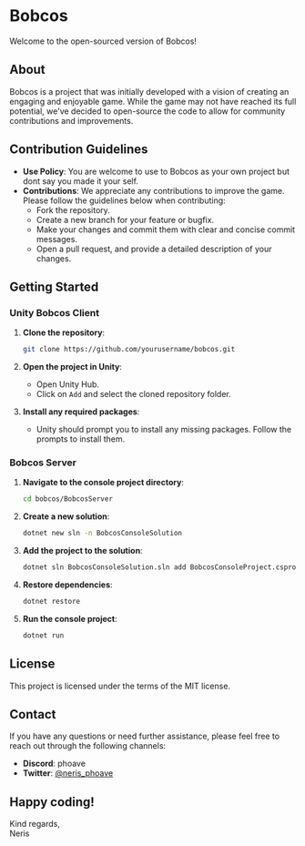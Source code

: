 # Bobcos

Welcome to the open-sourced version of Bobcos! 

## About

Bobcos is a project that was initially developed with a vision of creating an engaging and enjoyable game. While the game may not have reached its full potential, we've decided to open-source the code to allow for community contributions and improvements.

## Contribution Guidelines

- **Use Policy**: You are welcome to use  to Bobcos as your own project but dont say you made it your self.
- **Contributions**: We appreciate any contributions to improve the game. Please follow the guidelines below when contributing:
  - Fork the repository.
  - Create a new branch for your feature or bugfix.
  - Make your changes and commit them with clear and concise commit messages.
  - Open a pull request, and provide a detailed description of your changes.

## Getting Started

### Unity Bobcos Client

1. **Clone the repository**:
    ```sh
    git clone https://github.com/yourusername/bobcos.git
    ```

2. **Open the project in Unity**:
    - Open Unity Hub.
    - Click on `Add` and select the cloned repository folder.

3. **Install any required packages**:
    - Unity should prompt you to install any missing packages. Follow the prompts to install them.

### Bobcos Server

1. **Navigate to the console project directory**:
    ```sh
    cd bobcos/BobcosServer
    ```

2. **Create a new solution**:
    ```sh
    dotnet new sln -n BobcosConsoleSolution
    ```

3. **Add the project to the solution**:
    ```sh
    dotnet sln BobcosConsoleSolution.sln add BobcosConsoleProject.csproj
    ```

4. **Restore dependencies**:
    ```sh
    dotnet restore
    ```

5. **Run the console project**:
    ```sh
    dotnet run
    ```

## License

This project is licensed under the terms of the MIT license.

## Contact

If you have any questions or need further assistance, please feel free to reach out through the following channels:

- **Discord**: phoave
- **Twitter**: [@neris_phoave](https://twitter.com/neris_phoave)

## Happy coding!

Kind regards,  
Neris
